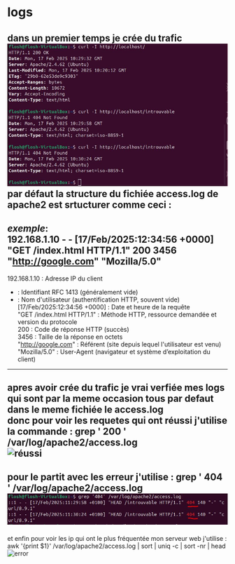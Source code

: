 # logs
dans un premier temps je crée du trafic  
![trafic](https://github.com/The-flosh/logs/blob/main/ressources/trafic.JPG)  
par défaut la structure du fichiée access.log de apache2 est srtucturer comme ceci :  
---
*exemple*:  
192.168.1.10 - - [17/Feb/2025:12:34:56 +0000] "GET /index.html HTTP/1.1" 200 3456 "http://google.com" "Mozilla/5.0"  
---
192.168.1.10 : Adresse IP du client  
- : Identifiant RFC 1413 (généralement vide)  
- : Nom d'utilisateur (authentification HTTP, souvent vide)  
[17/Feb/2025:12:34:56 +0000] : Date et heure de la requête  
"GET /index.html HTTP/1.1" : Méthode HTTP, ressource demandée et version du protocole  
200 : Code de réponse HTTP (succès)  
3456 : Taille de la réponse en octets  
"http://google.com"	: Référent (site depuis lequel l'utilisateur est venu)  
"Mozilla/5.0"	: User-Agent (navigateur et système d’exploitation du client)  
---
apres avoir crée du trafic je vrai verfiée mes logs qui sont par la meme occasion tous par defaut dans le meme fichiée le access.log  
donc pour voir les requetes qui ont réussi j'utilise la commande : grep ' 200 ' /var/log/apache2/access.log  
![réussi](https://github.com/The-flosh/logs/blob/main/ressources/réussi.JPG)  
---
pour le partit avec les erreur j'utilise : grep ' 404 ' /var/log/apache2/access.log  
![error](https://github.com/The-flosh/logs/blob/main/ressources/error.JPG)  
---
et enfin pour voir les ip qui ont le plus fréquentée mon serveur web j'utilise : awk '{print $1}' /var/log/apache2/access.log | sort | uniq -c | sort -nr | head  
![error](https://github.com/The-flosh/logs/blob/main/ressources/ip%20fréquente.JPG)  

